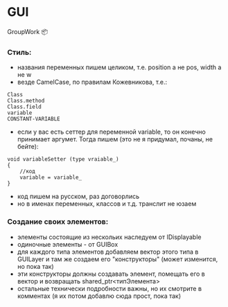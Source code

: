 # GUI
GroupWork :package:
### Стиль:
- названия переменных пишем целиком, т.е. position а не pos, width а не w
- везде CamelCase, по правилам Кожевникова, т.е.:
```
Class
Class.method
Class.field
variable
CONSTANT-VARIABLE
```
- если у вас есть сеттер для переменной variable, то он конечно принимает аргумет. Тогда пишем (это не я придумал, почаны, не бейте):
```
void variableSetter (type vraiable_)
{
    //код
    variable = variable_
}
```
- код пишем на русском, раз договорлись
- но в именах переменных, классов и т.д. транслит не юзаем
### Создание своих элементов:
- элементы состоящие из нескольих наследуем от IDisplayable
- одиночные элементы - от GUIBox
- для каждого типа элементов добавляем вектор этого типа в GUILayer и там же создаем его "конструкторы" (может изменится, но пока так)
- эти конструкторы должны создавать элемент, помещать его в вектор и возвращать shared_ptr<типЭлемента>
- остальные технически подробности важны, но их смотрите в комментах (я их потом добавлю сюда прост, пока так)

